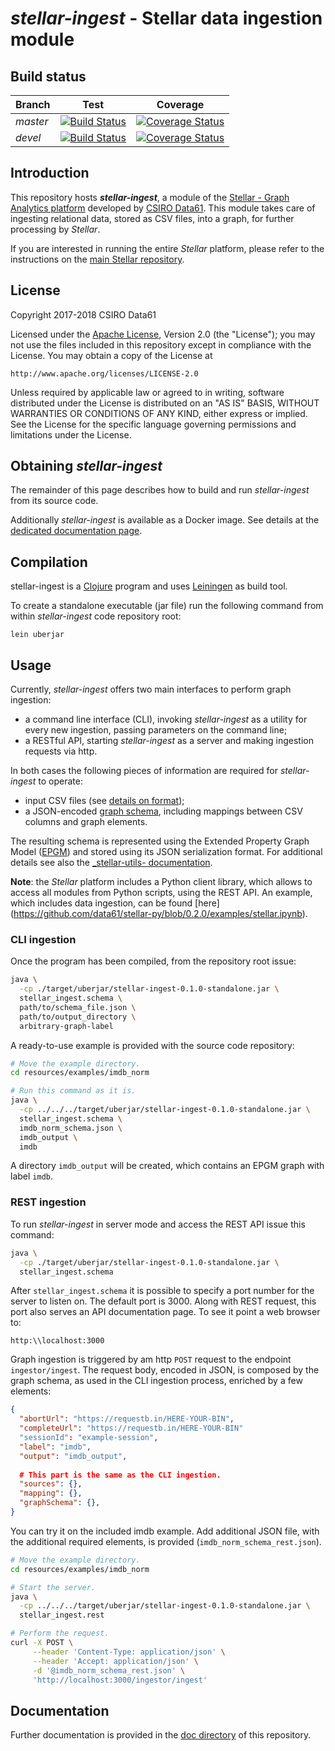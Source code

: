 # _stellar-ingest_ - Stellar data ingestion module

## Build status

|Branch|Test|Coverage|
|:-----|:----:|:----:|
|*master*|[![Build Status](https://travis-ci.org/data61/stellar-ingest.svg?branch=master)](https://travis-ci.org/data61/stellar-ingest)|[![Coverage Status](https://coveralls.io/repos/github/data61/stellar-ingest/badge.svg?branch=master)](https://coveralls.io/github/data61/stellar-ingest?branch=master)|
|*devel*|[![Build Status](https://travis-ci.org/data61/stellar-ingest.svg?branch=devel)](https://travis-ci.org/data61/stellar-ingest)|[![Coverage Status](https://coveralls.io/repos/github/data61/stellar-ingest/badge.svg?branch=devel)](https://coveralls.io/github/data61/stellar-ingest?branch=devel)|

## Introduction

This repository hosts **_stellar-ingest_**, a module of the [Stellar - Graph
Analytics platform](https://www.stellargraph.io/) developed by [CSIRO
Data61](http://data61.csiro.au/). This module takes care of ingesting relational
data, stored as CSV files, into a graph, for further processing by _Stellar_.

If you are interested in running the entire _Stellar_ platform, please refer to
the instructions on the [main Stellar
repository](https://github.com/data61/stellar).

## License

Copyright 2017-2018 CSIRO Data61

Licensed under the  [Apache License](LICENSE), Version 2.0  (the "License"); you
may not use the files included in  this repository except in compliance with the
License.  You may obtain a copy of the License at

    http://www.apache.org/licenses/LICENSE-2.0

Unless  required  by  applicable  law   or  agreed  to  in  writing,  software
distributed under  the License  is distributed  on an  "AS IS"  BASIS, WITHOUT
WARRANTIES OR  CONDITIONS OF  ANY KIND,  either express  or implied.   See the
License for the specific language  governing permissions and limitations under
the License.

## Obtaining _stellar-ingest_

The remainder of this page describes how to build and run _stellar-ingest_ from
its source code.

Additionally _stellar-ingest_ is available as a Docker image. See details at the
[dedicated documentation page](doc/docker.md).

## Compilation

stellar-ingest is a [Clojure](https://clojure.org/) program and uses
[Leiningen](https://leiningen.org/) as build tool.

To create a standalone executable (jar file) run the following command from
within _stellar-ingest_ code repository root:

`lein uberjar`

## Usage

Currently,  _stellar-ingest_ offers  two   main  interfaces  to  perform  graph
ingestion:

- a  command line interface  (CLI), invoking  _stellar-ingest_ as a  utility for
  every new ingestion, passing parameters on the command line;
- a  RESTful API,  starting _stellar-ingest_  as a  server and  making ingestion
  requests via http.

In  both   cases  the   following  pieces  of   information  are   required  for
_stellar-ingest_ to operate:

- input CSV files (see [details on format](doc/input.md));
- a  JSON-encoded [graph schema](doc/schema.md), including  mappings between CSV
  columns and graph elements.

The resulting schema is represented using the Extended Property Graph Model
([EPGM](https://dbs.uni-leipzig.de/file/EPGM.pdf)) and stored using its JSON
serialization format. For additional details see also the [_stellar-utils-
documentation](https://github.com/data61/stellar-utils/blob/master/README.md).

__Note__: the _Stellar_ platform includes a Python client library, which allows
to access all modules from Python scripts, using the REST API.  An example,
which includes data ingestion, can be found [here]
(https://github.com/data61/stellar-py/blob/0.2.0/examples/stellar.ipynb).

### CLI ingestion

Once the program has been compiled, from the repository root issue:

``` bash
java \
  -cp ./target/uberjar/stellar-ingest-0.1.0-standalone.jar \
  stellar_ingest.schema \
  path/to/schema_file.json \
  path/to/output_directory \
  arbitrary-graph-label
```

A ready-to-use example is provided with the source code repository:

``` bash
# Move the example directory.
cd resources/examples/imdb_norm

# Run this command as it is.
java \
  -cp ../../../target/uberjar/stellar-ingest-0.1.0-standalone.jar \
  stellar_ingest.schema \
  imdb_norm_schema.json \
  imdb_output \
  imdb
```

A directory  `imdb_output` will be  created, which  contains an EPGM  graph with
label `imdb`.

### REST ingestion

To run _stellar-ingest_ in server mode and access the REST API issue this command:

``` bash
java \
  -cp ./target/uberjar/stellar-ingest-0.1.0-standalone.jar \
  stellar_ingest.schema
```

After `stellar_ingest.schema`  it is possible to  specify a port number  for the
server to  listen on. The  default port is 3000.  Along with REST  request, this
port also serves an API documentation page. To see it point a web browser to:

```
http:\\localhost:3000

```

Graph  ingestion  is  triggered  by  am http  `POST`  request  to  the  endpoint
`ingestor/ingest`.  The request body, encoded in  JSON, is composed by the graph
schema, as used in the CLI ingestion process, enriched by a few elements:

``` json
{
  "abortUrl": "https://requestb.in/HERE-YOUR-BIN",
  "completeUrl": "https://requestb.in/HERE-YOUR-BIN"
  "sessionId": "example-session",
  "label": "imdb",
  "output": "imdb_output",
  
  # This part is the same as the CLI ingestion.
  "sources": {},
  "mapping": {},
  "graphSchema": {},
}
```

You can try it on the included  imdb example. Add additional JSON file, with the
additional required elements, is provided (`imdb_norm_schema_rest.json`).

``` bash
# Move the example directory.
cd resources/examples/imdb_norm

# Start the server.
java \
  -cp ../../../target/uberjar/stellar-ingest-0.1.0-standalone.jar \
  stellar_ingest.rest

# Perform the request.
curl -X POST \
     --header 'Content-Type: application/json' \
     --header 'Accept: application/json' \
     -d '@imdb_norm_schema_rest.json' \
     'http://localhost:3000/ingestor/ingest'
```

## Documentation

Further documentation  is provided  in the [doc  directory](./doc/index.md) of
this repository.



